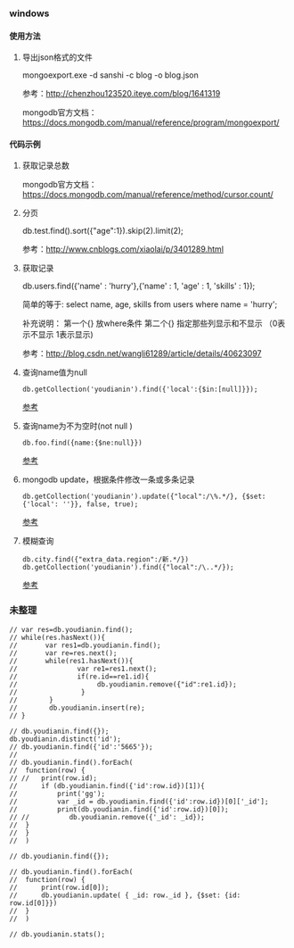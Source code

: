 ### windows

#### 使用方法

1. 导出json格式的文件

    mongoexport.exe -d sanshi -c blog -o blog.json
    
    参考：http://chenzhou123520.iteye.com/blog/1641319
    
    mongodb官方文档：https://docs.mongodb.com/manual/reference/program/mongoexport/
    
    
#### 代码示例

1. 获取记录总数

    mongodb官方文档：https://docs.mongodb.com/manual/reference/method/cursor.count/
    
2. 分页

    db.test.find().sort({"age":1}).skip(2).limit(2);
    
    参考：http://www.cnblogs.com/xiaolai/p/3401289.html
    
3. 获取记录

    db.users.find({'name' : 'hurry'},{'name' : 1, 'age' : 1, 'skills' : 1});
    
    简单的等于: select name, age, skills from users where name = 'hurry';
    
    补充说明： 第一个{} 放where条件 第二个{} 指定那些列显示和不显示 （0表示不显示 1表示显示)
    
    参考：http://blog.csdn.net/wangli61289/article/details/40623097
    
4. 查询name值为null

    ````
    db.getCollection('youdianin').find({'local':{$in:[null]}});
    ````
    [参考](http://blog.csdn.net/xiaojin21cen/article/details/40504753)
    
5. 查询name为不为空时(not null )

    ````
    db.foo.find({name:{$ne:null}})
    ````
    [参考](http://blog.csdn.net/xiaojin21cen/article/details/40504753)
    
5. mongodb update，根据条件修改一条或多条记录
   
    ````
    db.getCollection('youdianin').update({"local":/\%.*/}, {$set: {'local': ''}}, false, true);
    ````
    [参考](http://y-zjx.iteye.com/blog/1299880)
   
6. 模糊查询

    ````
    db.city.find({"extra_data.region":/新.*/})
    db.getCollection('youdianin').find({"local":/\..*/});
    ````
    [参考](http://blog.csdn.net/zhouyan8603/article/details/6825834)
    
### 未整理

````
// var res=db.youdianin.find();
// while(res.hasNext()){
//       var res1=db.youdianin.find(); 
//       var re=res.next();
//       while(res1.hasNext()){
//               var re1=res1.next();
//               if(re.id==re1.id){ 
//                    db.youdianin.remove({"id":re1.id}); 
//                }
//        } 
//        db.youdianin.insert(re); 
// }

// db.youdianin.find({});
db.youdianin.distinct('id');
// db.youdianin.find({'id':'5665'});
// 
// db.youdianin.find().forEach( 
//  function(row) {
// //   print(row.id);
//      if (db.youdianin.find({'id':row.id})[1]){
//          print('gg');
//          var _id = db.youdianin.find({'id':row.id})[0]['_id'];
//          print(db.youdianin.find({'id':row.id})[0]);
// //          db.youdianin.remove({'_id': _id});
//  }
//  }
//  )

// db.youdianin.find({});

// db.youdianin.find().forEach( 
//  function(row) {
//      print(row.id[0]);
//      db.youdianin.update( { _id: row._id }, {$set: {id: row.id[0]}})
//  }
//  )

// db.youdianin.stats();
````

